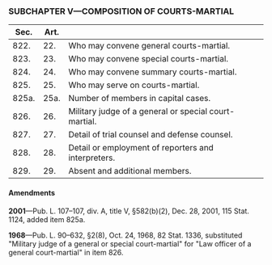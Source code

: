 ### SUBCHAPTER V—COMPOSITION OF COURTS-MARTIAL ###

|Sec. |Art.|                                                     |
|-----|----|-----------------------------------------------------|
|822. |22. |       Who may convene general courts-martial.       |
|823. |23. |       Who may convene special courts-martial.       |
|824. |24. |       Who may convene summary courts-martial.       |
|825. |25. |          Who may serve on courts-martial.           |
|825a.|25a.|         Number of members in capital cases.         |
|826. |26. |Military judge of a general or special court-martial.|
|827. |27. |    Detail of trial counsel and defense counsel.     |
|828. |28. | Detail or employment of reporters and interpreters. |
|829. |29. |           Absent and additional members.            |

#### Amendments ####

**2001**—Pub. L. 107–107, div. A, title V, §582(b)(2), Dec. 28, 2001, 115 Stat. 1124, added item 825a.

**1968**—Pub. L. 90–632, §2(8), Oct. 24, 1968, 82 Stat. 1336, substituted "Military judge of a general or special court-martial" for "Law officer of a general court-martial" in item 826.